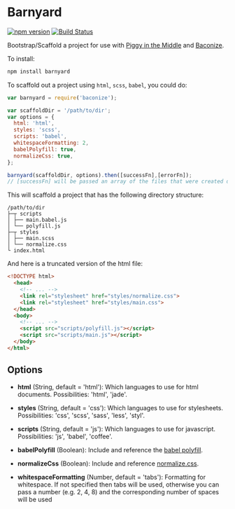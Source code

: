 Barnyard
========

[![npm version](https://badge.fury.io/js/barnyard.svg)](https://badge.fury.io/js/barnyard)
[![Build Status](https://travis-ci.org/davej/barnyard.svg?branch=master)](https://travis-ci.org/davej/barnyard)

Bootstrap/Scaffold a project for use with [Piggy in the Middle](https://github.com/davej/piggy-in-the-middle) and [Baconize](https://github.com/davej/baconize).


To install:
```sh
npm install barnyard
```

To scaffold out a project using `html`, `scss`, `babel`, you could do:

```javascript
var barnyard = require('baconize');

var scaffoldDir = '/path/to/dir';
var options = {
  html: 'html',
  styles: 'scss',
  scripts: 'babel',
  whitespaceFormatting: 2,
  babelPolyfill: true,
  normalizeCss: true,
};

barnyard(scaffoldDir, options).then([successFn],[errorFn]);
// [successFn] will be passed an array of the files that were created during the scaffold
```

This will scaffold a project that has the following directory structure:

```
/path/to/dir
├─┬ scripts
│ ├── main.babel.js
│ └── polyfill.js
├─┬ styles
│ ├── main.scss
│ └── normalize.css
└ index.html
```

And here is a truncated version of the html file:

```html
<!DOCTYPE html>
  <head>
    <!-- ... -->
    <link rel="stylesheet" href="styles/normalize.css">
    <link rel="stylesheet" href="styles/main.css">
  </head>
  <body>
    <!-- ... -->
    <script src="scripts/polyfill.js"></script>
    <script src="scripts/main.js"></script>
  </body>
</html>
```


Options
-------

- **html** (String, default = 'html'): Which languages to use for html documents. Possibilities: 'html', 'jade'.

- **styles** (String, default = 'css'): Which languages to use for stylesheets. Possibilities: 'css', 'scss', 'sass', 'less', 'styl'.

- **scripts** (String, default = 'js'): Which languages to use for javascript. Possibilities: 'js', 'babel', 'coffee'.

- **babelPolyfill** (Boolean): Include and reference the [babel polyfill](https://babeljs.io/docs/usage/polyfill/).

- **normalizeCss** (Boolean): Include and reference [normalize.css](https://necolas.github.io/normalize.css/).

- **whitespaceFormatting** (Number, default = 'tabs'): Formatting for whitespace. If not specified then tabs will be used, otherwise you can pass a number (e.g. 2, 4, 8) and the corresponding number of spaces will be used
